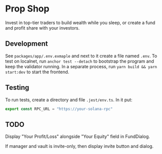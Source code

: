 # Prop Shop

Invest in top-tier traders to build wealth while you sleep,
or create a fund and profit share with your investors.

## Development

See `packages/app/.env.exmaple` and next to it create a file named `.env`.
To test on localnet, run `anchor test --detach` to bootstrap the program and keep the validator running.
In a separate process, run `yarn build && yarn start:dev` to start the frontend.

## Testing

To run tests, create a directory and file `.jest/env.ts`.
In it put:

```typescript
export const RPC_URL = "https://your-solana-rpc"
```

## TODO

Display "Your Profit/Loss" alongside "Your Equity" field in FundDialog.

If manager and vault is invite-only, then display invite button and dialog.
